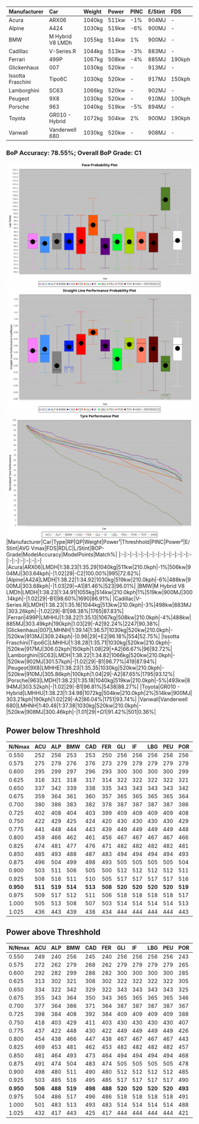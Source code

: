 |Manufacturer|Car|Weight|Power|PINC|E/Stint|FDS|
|:-|:-|:-|:-|:-|:-|:-|
|Acura|ARX06|1040kg|511kw|-1%|904MJ|-|
|Alpine|A424|1030kg|519kw|-6%|900MJ|-|
|BMW|M Hybrid V8 LMDh|1055kg|514kw|1%|900MJ|-|
|Cadillac|V-Series.R|1044kg|513kw|-3%|883MJ|-|
|Ferrari|499P|1067kg|508kw|-4%|885MJ|190kph|
|Glickenhaus|007|1030kg|520kw|-|913MJ|-|
|Issotta Fraschini|Tipo6C|1030kg|520kw|-|917MJ|150kph|
|Lamborghini|SC63|1066kg|520kw|-|902MJ|-|
|Peugeot|9X8|1030kg|520kw|-|910MJ|100kph|
|Porsche|963|1040kg|519kw|-5%|894MJ|-|
|Toyota|GR010 - Hybrid|1072kg|504kw|2%|900MJ|190kph|
|Vanwall|Vanderwell 680|1030kg|520kw|-|908MJ|-|

### BoP Accuracy: 78.55%; Overall BoP Grade: C1
![PACECHART](./IMG/AUTO.png)
![STRAIGHTLINEPERFORMANCECHART](./IMG/AUTO_sp.png)
![TYREPERFORMANCECHART](./IMG/AUTO_tw.png)
|Manufacturer|Car|Type|RP|QP|Weight|Power¹|Threshhold|PINC|Power²|E/Stint|AVG Vmax|FDS|RDLC|L/Stint|BOP-Grade|ModelAccuracy|ModelPoints|Match%|
|:-|:-|:-|:-|:-|:-|:-|:-|:-|:-|:-|:-|:-|:-|:-|:-|:-|:-|:-|
|Acura|ARX06|LMDH|1:38.23|1:35.29|1040kg|511kw|210.0kph|-1%|506kw|904MJ|303.64kph|-|1.02|29|-C2|100.00%|995|72.62%|
|Alpine|A424|LMDH|1:38.22|1:34.92|1030kg|519kw|210.0kph|-6%|488kw|900MJ|303.68kph|-|1.03|29|~A1|81.46%|523|96.01%|
|BMW|M Hybrid V8 LMDh|LMDH|1:38.23|1:34.91|1055kg|514kw|210.0kph|1%|519kw|900MJ|300.14kph|-|1.02|29|-B1|98.60%|1690|86.91%|
|Cadillac|V-Series.R|LMDH|1:38.23|1:35.16|1044kg|513kw|210.0kph|-3%|498kw|883MJ|303.26kph|-|1.02|29|-B1|98.38%|1765|87.83%|
|Ferrari|499P|LMHHU|1:38.22|1:35.13|1067kg|508kw|210.0kph|-4%|488kw|885MJ|303.49kph|190kph|1.03|29|-A2|92.24%|2247|90.38%|
|Glickenhaus|007|LMHNH|1:39.14|1:36.57|1030kg|520kw|210.0kph|-|520kw|913MJ|309.24kph|-|0.96|29|+E2|96.18%|554|52.75%|
|Issotta Fraschini|Tipo6C|LMHHU|1:38.28|1:35.71|1030kg|520kw|210.0kph|-|520kw|917MJ|306.02kph|150kph|1.08|29|+A2|66.67%|96|92.72%|
|Lamborghini|SC63|LMDH|1:38.22|1:34.82|1066kg|520kw|210.0kph|-|520kw|902MJ|301.57kph|-|1.02|29|-B1|96.77%|419|87.94%|
|Peugeot|9X8|LMHHE|1:38.23|1:35.35|1030kg|520kw|210.0kph|-|520kw|910MJ|305.86kph|100kph|1.04|29|-A2|87.65%|1795|93.12%|
|Porsche|963|LMDH|1:38.23|1:35.18|1040kg|519kw|210.0kph|-5%|493kw|894MJ|303.52kph|-|1.02|29|-B1|96.81%|5438|88.27%|
|Toyota|GR010 - Hybrid|LMHHU|1:38.23|1:34.98|1072kg|504kw|210.0kph|2%|514kw|900MJ|303.21kph|190kph|1.02|29|-A2|86.04%|1751|93.74%|
|Vanwall|Vanderwell 680|LMHNH|1:40.48|1:37.38|1030kg|520kw|210.0kph|-|520kw|908MJ|300.46kph|-|1.01|29|+Ω1|91.42%|501|0.36%|

## Power below Threshhold
|N/Nmax|ACU|ALP|BMW|CAD|FER|GLI|IF|LBG|PEU|POR|TOY|VAN|
|:-|:-|:-|:-|:-|:-|:-|:-|:-|:-|:-|:-|:-|
|0.550|252|256|253|253|250|256|256|256|256|256|248|256|
|0.575|275|279|276|276|273|279|279|279|279|279|271|279|
|0.600|295|299|297|296|293|300|300|300|300|299|291|300|
|0.625|316|321|318|317|314|322|322|322|322|321|312|322|
|0.650|337|342|339|338|335|343|343|343|343|342|333|343|
|0.675|359|364|361|360|357|365|365|365|365|364|354|365|
|0.700|380|386|383|382|378|387|387|387|387|386|375|387|
|0.725|402|408|404|403|399|409|409|409|409|408|396|409|
|0.750|422|429|425|424|420|430|430|430|430|429|416|430|
|0.775|441|448|444|443|439|449|449|449|449|448|435|449|
|0.800|459|466|462|461|456|467|467|467|467|466|453|467|
|0.825|474|481|477|476|471|482|482|482|482|481|468|482|
|0.850|485|493|488|487|483|494|494|494|494|493|479|494|
|0.875|496|504|499|498|493|505|505|505|505|504|489|505|
|0.900|503|511|506|505|500|512|512|512|512|511|496|512|
|0.925|508|516|511|510|505|517|517|517|517|516|501|517|
|**0.950**|**511**|**519**|**514**|**513**|**508**|**520**|**520**|**520**|**520**|**519**|**504**|**520**|
|0.975|509|517|512|511|506|518|518|518|518|517|502|518|
|1.000|505|513|508|507|503|514|514|514|514|513|499|514|
|1.025|436|443|439|438|434|444|444|444|444|443|430|444|

## Power above Threshhold
|N/Nmax|ACU|ALP|BMW|CAD|FER|GLI|IF|LBG|PEU|POR|TOY|VAN|
|:-|:-|:-|:-|:-|:-|:-|:-|:-|:-|:-|:-|:-|
|0.550|249|240|256|245|240|256|256|256|256|243|253|256|
|0.575|272|262|279|268|262|279|279|279|279|265|276|279|
|0.600|292|282|299|288|282|300|300|300|300|285|297|300|
|0.625|313|302|321|308|302|322|322|322|322|305|318|322|
|0.650|334|322|342|329|322|343|343|343|343|325|339|343|
|0.675|355|343|364|350|343|365|365|365|365|346|361|365|
|0.700|377|364|386|371|364|387|387|387|387|367|383|387|
|0.725|398|384|408|392|384|409|409|409|409|388|404|409|
|0.750|418|403|429|411|403|430|430|430|430|407|425|430|
|0.775|437|422|448|430|422|449|449|449|449|426|444|449|
|0.800|454|438|466|447|438|467|467|467|467|443|462|467|
|0.825|469|453|481|462|453|482|482|482|482|457|477|482|
|0.850|481|464|493|473|464|494|494|494|494|468|488|494|
|0.875|491|474|504|483|474|505|505|505|505|478|499|505|
|0.900|498|480|511|490|480|512|512|512|512|485|506|512|
|0.925|503|485|516|495|485|517|517|517|517|490|511|517|
|**0.950**|**506**|**488**|**519**|**498**|**488**|**520**|**520**|**520**|**520**|**493**|**514**|**520**|
|0.975|504|486|517|496|486|518|518|518|518|491|512|518|
|1.000|501|483|513|493|483|514|514|514|514|488|508|514|
|1.025|432|417|443|425|417|444|444|444|444|421|439|444|
